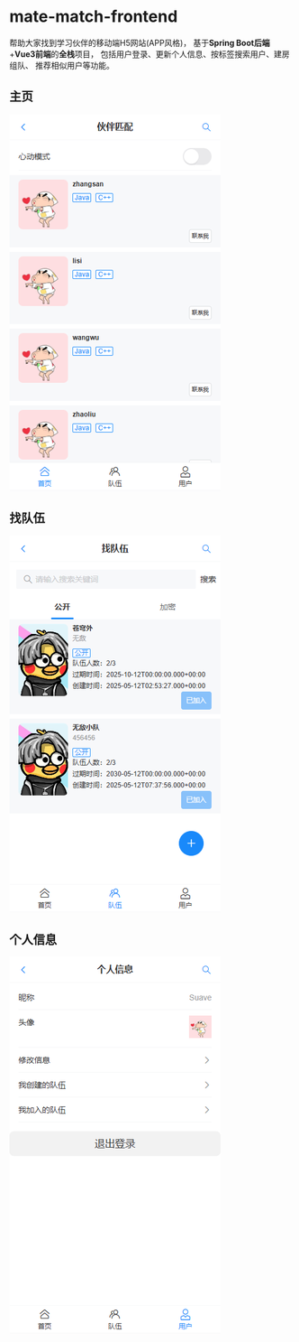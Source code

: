 # mate-match-frontend
帮助大家找到学习伙伴的移动端H5网站(APP风格)，
基于**Spring Boot后端**+**Vue3前端**的**全栈**项目，
包括用户登录、更新个人信息、按标签搜索用户、建房组队、
推荐相似用户等功能。
## 主页
![主页](src/assets/img.png)
## 找队伍
![找队伍](src/assets/img_1.png)
## 个人信息
![个人信息](src/assets/img_2.png)

